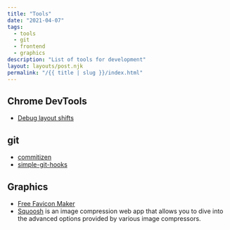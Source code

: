 ```yaml
---
title: "Tools"
date: "2021-04-07"
tags:
  - tools
  - git
  - frontend
  - graphics
description: "List of tools for development"
layout: layouts/post.njk
permalink: "/{{ title | slug }}/index.html"
---
```


## Chrome DevTools

- [Debug layout shifts](https://web.dev/debug-layout-shifts/)

## git

- [commitizen](https://github.com/commitizen/cz-cli)
- [simple-git-hooks](https://github.com/toplenboren/simple-git-hooks)

## Graphics

- [Free Favicon Maker](https://formito.com/tools/favicon)
- [Squoosh](https://squoosh.app/) is an image compression web app that allows you to dive into the advanced options provided by various image compressors.
